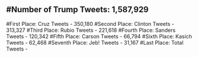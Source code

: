#Number of Trump Tweets: 1,587,929
---
#First Place: Cruz Tweets - 350,180
#Second Place: Clinton Tweets - 313,327
#Third Place: Rubio Tweets - 221,618
#Fourth Place: Sanders Tweets - 120,342
#Fifth Place: Carson Tweets - 66,794
#Sixth Place: Kasich Tweets - 62,468
#Seventh Place: Jeb! Tweets - 31,167
#Last Place: Total Tweets -  
